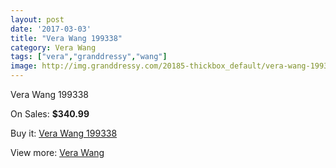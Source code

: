 ```yaml
---
layout: post
date: '2017-03-03'
title: "Vera Wang 199338"
category: Vera Wang
tags: ["vera","granddressy","wang"]
image: http://img.granddressy.com/20185-thickbox_default/vera-wang-199338.jpg
---
```

Vera Wang 199338

On Sales: **$340.99**
<a href="https://www.granddressy.com/en/vera-wang/19166-vera-wang-199338.html"><amp-img layout="responsive" width="600" height="600" src="//img.granddressy.com/20185-thickbox_default/vera-wang-199338.jpg" alt="Vera Wang 199338 0" /></a>

Buy it: [Vera Wang 199338](https://www.granddressy.com/en/vera-wang/19166-vera-wang-199338.html "Vera Wang 199338")

View more: [Vera Wang](https://www.granddressy.com/en/104-vera-wang "Vera Wang")